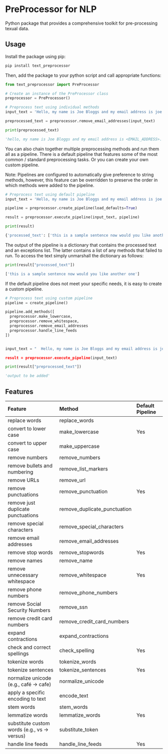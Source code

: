 PreProcessor for NLP
=============

Python package that provides a comprehensive toolkit for pre-processing texual data.

Usage
--------
Install the package using pip:
```bash
pip install text_preprocessor
```

Then, add the package to your python script and call appropriate functions:

```python
from text_preprocessor import PreProcessor

# Create an instance of the PreProcessor class
preprocessor = PreProcessor()

# Preprocess text using individual methods
input_text = 'Hello, my name is Joe Bloggs and my email address is joe.bloggs@email.com'

preprocessed_text = preprocessor.remove_email_addresses(input_text)

print(preprocessed_text)

'hello, my name is Joe Bloggs and my email address is <EMAIL_ADDRESS>.'
```

You can also chain together multiple preprocessing methods and run them all as a pipeline. 
There is a default pipeline that features some of the most common / standard preprocessing tasks.
Or you can create your own custom pipeline.

Note: Pipelines are configured to automatically give preference to string methods, however, this
feature can be overridden to preserve the order in which methods were added to the pipeline.

```python
# Preprocess text using default pipeline
input_text = 'Hello, my name is Joe Bloggs and my email address is joe.bloggs@email.com'

pipeline = preprocessor.create_pipeline(load_defaults=True)

result = preprocessor.execute_pipeline(input_text, pipeline)

print(result)

{'processed_text': ['this is a sample sentence now would you like another one'], 'exceptions_list': []}
```

The output of the pipeline is a dictionary that contains the processed text and an exceptions list. The latter 
contains a list of any methods that failed to run. To access the text simply unmarshall the dictionary as follows:

```python
print(result["processed_text"])

['this is a sample sentence now would you like another one']
```

If the default pipeline does not meet your specific needs, it is easy to create a custom pipeline.

```python
# Preprocess text using custom pipeline 
pipeline = create_pipeline()

pipeline.add_methods([
  preprocessor.make_lowercase,
  preprocessor.remove_whitespace,
  preprocessor.remove_email_addresses
  preprocessor.handle_line_feeds
])


input_text = "  Hello, my name is Joe Bloggs and my email address is joe.bloggs@email.com\r\n  '

result = preprocessor.execute_pipeline(input_text)                                        

print(result["preprocessed_text"])

'output to be added'
```

Features
--------

| Feature                                                       | Method                                | Default Pipeline
| :------------------------------------------------------------ |:------------------------------------- | :----------------------
| replace words                                                 | replace_words                         | 
| convert to lower case                                         | make_lowercase                        | Yes
| convert to upper case                                         | make_uppercase                        |
| remove numbers                                                | remove_numbers                        |
| remove bullets and numbering                                  | remove_list_markers                   |
| remove URLs                                                   | remove_url                            |
| remove punctuations                                           | remove_punctuation                    | Yes
| remove just duplicate punctuations                            | remove_duplicate_punctuation          |
| remove special characters                                     | remove_special_characters             |
| remove email addresses                                        | remove_email_addresses                |
| remove stop words                                             | remove_stopwords                      | Yes
| remove names                                                  | remove_name                           |
| remove unnecessary whitespace                                 | remove_whitespace                     | Yes
| remove phone numbers                                          | remove_phone_numbers                  |
| remove Social Security Numbers                                | remove_ssn                            |
| remove credit card numbers                                    | remove_credit_card_numbers            |
| expand contractions                                           | expand_contractions                   |
| check and correct spellings                                   | check_spelling                        | Yes
| tokenize words                                                | tokenize_words                        |
| tokenize sentences                                            | tokenize_sentences                    | Yes
| normalize unicode (e.g., café -> cafe)                        | normalize_unicode                     |
| apply a specific encoding to text                             | encode_text                           |
| stem words                                                    | stem_words                            |
| lemmatize words                                               | lemmatize_words                       | Yes
| substitute custom words (e.g., vs -> versus)                  | substitute_token                      |
| handle line feeds                                             | handle_line_feeds                     | Yes
